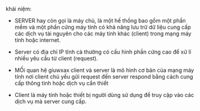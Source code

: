 khái niệm: 
- SERVER hay còn gọi là máy chủ, là một hế thống bao gồm một phần mềm và một phần cứng máy tính có khả năng lưu trữ dữ liệu cung cấp các dịch vụ tài nguyên cho các máy tính khác (client) trong mạng máy tính hoặc internet.

- Server có địa chỉ IP tĩnh cà thường có cấu hình phần cứng cao để xử lí nhiều yêu cầu từ client (request).

- MỐi quan hệ giuwxax client và server là mô hình cơ bản của mạng máy tính nơi client chủ yếu gửi request đến server respond bằng cách cung cấp thông tinh hoặc dịch vụ cần thiết

- Client là máy tính hoặc thiết bị người dùng sử dụng để truy cập vào các dịch vụ mà server cung cấp.

